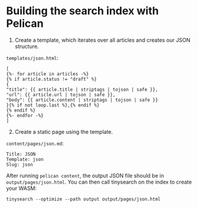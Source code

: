 # Building the search index with Pelican

1. Create a template, which iterates over all articles and creates our JSON structure.

`templates/json.html`:

```jinja
[
{%- for article in articles -%}
{% if article.status != "draft" %}
{
"title": {{ article.title | striptags | tojson | safe }},
"url": {{ article.url | tojson | safe }},
"body": {{ article.content | striptags | tojson | safe }}
}{% if not loop.last %},{% endif %}
{% endif %}
{%- endfor -%}
]
```

2. Create a static page using the template.

`content/pages/json.md`:

```
Title: JSON
Template: json
Slug: json
```

After running `pelican content`, the output JSON file should be in `output/pages/json.html`.
You can then call tinysearch on the index to create your WASM:

```
tinysearch --optimize --path output output/pages/json.html
```
